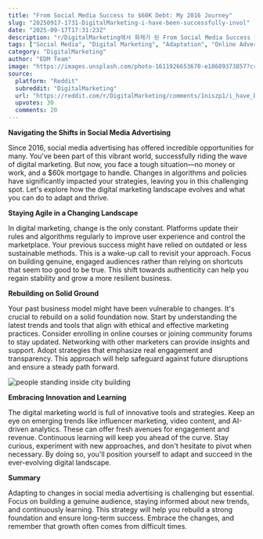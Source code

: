 ```yaml
---
title: "From Social Media Success to $60K Debt: My 2016 Journey"
slug: "20250917-1731-DigitalMarketing-i-have-been-successfully-invol"
date: "2025-09-17T17:31:23Z"
description: "r/DigitalMarketing에서 화제가 된 From Social Media Success to $60K Debt: My 2016 Journey에 대한 깊이 있는 분석과 인사이트"
tags: ["Social Media", "Digital Marketing", "Adaptation", "Online Advertising"]
category: "DigitalMarketing"
author: "EDM Team"
image: "https://images.unsplash.com/photo-1611926653670-e18689373857?crop=entropy&cs=tinysrgb&fit=max&fm=jpg&ixid=M3w3OTU0NDF8MHwxfHNlYXJjaHw0NHx8c29jaWFsJTIwbWVkaWF8ZW58MXwwfHx8MTc1ODEzMDI1OXww&ixlib=rb-4.1.0&q=80&w=1080"
source:
  platform: "Reddit"
  subreddit: "DigitalMarketing"
  url: "https://reddit.com/r/DigitalMarketing/comments/1niszp1/i_have_been_successfully_involved_in_social_media/"
  upvotes: 30
  comments: 20
---
```


**Navigating the Shifts in Social Media Advertising**

Since 2016, social media advertising has offered incredible opportunities for many. You've been part of this vibrant world, successfully riding the wave of digital marketing. But now, you face a tough situation—no money or work, and a $60k mortgage to handle. Changes in algorithms and policies have significantly impacted your strategies, leaving you in this challenging spot. Let's explore how the digital marketing landscape evolves and what you can do to adapt and thrive.

**Staying Agile in a Changing Landscape**

In digital marketing, change is the only constant. Platforms update their rules and algorithms regularly to improve user experience and control the marketplace. Your previous success might have relied on outdated or less sustainable methods. This is a wake-up call to revisit your approach. Focus on building genuine, engaged audiences rather than relying on shortcuts that seem too good to be true. This shift towards authenticity can help you regain stability and grow a more resilient business.

**Rebuilding on Solid Ground**

Your past business model might have been vulnerable to changes. It's crucial to rebuild on a solid foundation now. Start by understanding the latest trends and tools that align with ethical and effective marketing practices. Consider enrolling in online courses or joining community forums to stay updated. Networking with other marketers can provide insights and support. Adopt strategies that emphasize real engagement and transparency. This approach will help safeguard against future disruptions and ensure a steady path forward.

![people standing inside city building](https://images.unsplash.com/39/lIZrwvbeRuuzqOoWJUEn_Photoaday_CSD%20%281%20of%201%29-5.jpg?crop=entropy&cs=tinysrgb&fit=max&fm=jpg&ixid=M3w3OTU0NDF8MHwxfHNlYXJjaHwxOXx8YnVzaW5lc3MlMjBtZWV0aW5nfGVufDF8MHx8fDE3NTgxMzAyNjB8MA&ixlib=rb-4.1.0&q=80&w=1080)

**Embracing Innovation and Learning**

The digital marketing world is full of innovative tools and strategies. Keep an eye on emerging trends like influencer marketing, video content, and AI-driven analytics. These can offer fresh avenues for engagement and revenue. Continuous learning will keep you ahead of the curve. Stay curious, experiment with new approaches, and don't hesitate to pivot when necessary. By doing so, you'll position yourself to adapt and succeed in the ever-evolving digital landscape.

**Summary**

Adapting to changes in social media advertising is challenging but essential. Focus on building a genuine audience, staying informed about new trends, and continuously learning. This strategy will help you rebuild a strong foundation and ensure long-term success. Embrace the changes, and remember that growth often comes from difficult times.